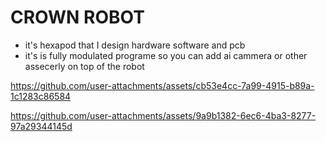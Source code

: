 # CROWN ROBOT
- it's hexapod that I design hardware software and pcb
- it's is fully modulated programe so you can add ai cammera or other assecerly on top of the robot



https://github.com/user-attachments/assets/cb53e4cc-7a99-4915-b89a-1c1283c86584



https://github.com/user-attachments/assets/9a9b1382-6ec6-4ba3-8277-97a29344145d

